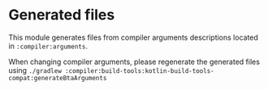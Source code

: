 # Generated files

This module generates files from compiler arguments descriptions located in `:compiler:arguments`.

When changing compiler arguments,
please regenerate the generated files using `./gradlew :compiler:build-tools:kotlin-build-tools-compat:generateBtaArguments`